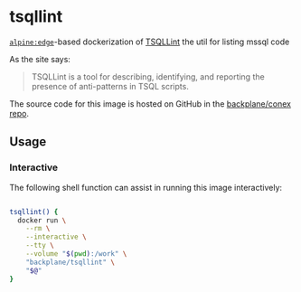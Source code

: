 # tsqllint

[`alpine:edge`](https://hub.docker.com/_/alpine/)-based dockerization of [TSQLLint](https://github.com/tsqllint/tsqllint) the util for listing mssql code

As the site says:

> TSQLLint is a tool for describing, identifying, and reporting the presence of anti-patterns in TSQL scripts.

The source code for this image is hosted on GitHub in the [backplane/conex repo](https://github.com/backplane/conex/tree/main/tsqllint).

## Usage

### Interactive

The following shell function can assist in running this image interactively:

```sh

tsqllint() {
  docker run \
    --rm \
    --interactive \
    --tty \
    --volume "$(pwd):/work" \
    "backplane/tsqllint" \
    "$@"
}

```
